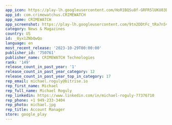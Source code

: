 ```yaml
---
app_icon: https://play-lh.googleusercontent.com/HoR1BQSu8f-GRFR5lUKU83DGe-SpxX69bC7LUzy-ETqCQWeh4jtG-VFToQeBcMLn06Ql
app_id: com.crimewatchus.CRIMEWATCH
app_name: CRIMEWATCH
app_screenshot: https://play-lh.googleusercontent.com/9tn2DDtFc_tRa7n5vYcfYougTFh6zq8a1kI8Uhwb40iVjDFRmIXYZUEgTE3XRENUnXg
category: News & Magazines
country: US
id: _8yx1ZNbQwQo
language: en
most_recent_release: '2023-10-29T00:00:00'
publisher_id: '750761'
publisher_name: CRIMEWATCH Technologies
rank: '149'
release_count_in_past_year: '1'
release_count_in_past_year_category: 12
release_count_in_past_year_top_in_category: 17
rep_email: michael.roguly@bitrise.io
rep_first_name: Michael
rep_full_name: Michael Roguly
rep_linkedin: https://www.linkedin.com/in/michael-roguly-77376710
rep_phone: +1 949-233-3404
rep_photo: michael.jpg
rep_title: Account Manager
store: google_play
---
```

